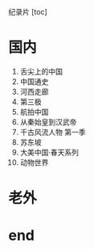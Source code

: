 纪录片
[toc]

# 国内
1. 舌尖上的中国
2. 中国通史
3. 河西走廊
4. 第三极
5. 航拍中国
6. 从秦始皇到汉武帝
7. 千古风流人物 第一季
8. 苏东坡
9. 大美中国·春天系列
10. 动物世界

# 老外

# end